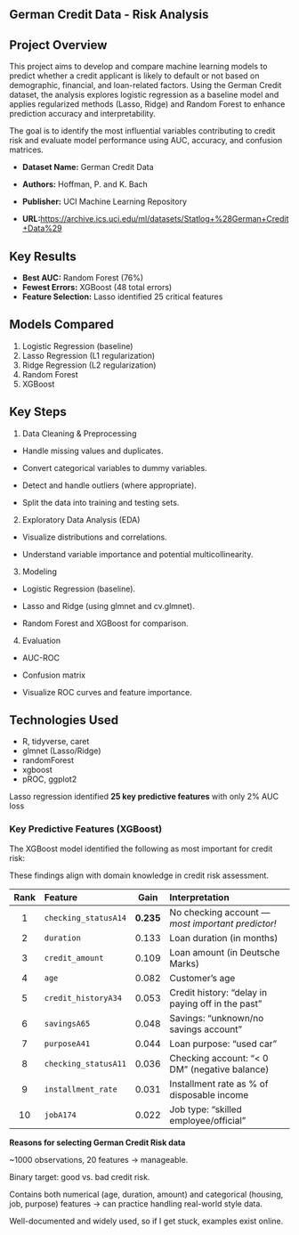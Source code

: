 ## **German Credit Data - Risk Analysis**


## Project Overview
This project aims to develop and compare machine learning models to predict whether a credit applicant is likely to default or not based on demographic, financial, and loan-related factors.
Using the German Credit dataset, the analysis explores logistic regression as a baseline model and applies regularized methods (Lasso, Ridge) and Random Forest to enhance prediction accuracy and interpretability.

The goal is to identify the most influential variables contributing to credit risk and evaluate model performance using AUC, accuracy, and confusion matrices.
- **Dataset Name:** German Credit Data

- **Authors:** Hoffman, P. and K. Bach

- **Publisher:** UCI Machine Learning Repository

- **URL:**<https://archive.ics.uci.edu/ml/datasets/Statlog+%28German+Credit+Data%29>


## Key Results
- **Best AUC:** Random Forest (76%)
- **Fewest Errors:** XGBoost (48 total errors)
- **Feature Selection:** Lasso identified 25 critical features

## Models Compared
1. Logistic Regression (baseline)
2. Lasso Regression (L1 regularization)
3. Ridge Regression (L2 regularization)
4. Random Forest
5. XGBoost

## Key Steps

1. Data Cleaning & Preprocessing

- Handle missing values and duplicates.

- Convert categorical variables to dummy variables.

- Detect and handle outliers (where appropriate).

- Split the data into training and testing sets.

2. Exploratory Data Analysis (EDA)

- Visualize distributions and correlations.

- Understand variable importance and potential multicollinearity.

3. Modeling

- Logistic Regression (baseline).

- Lasso and Ridge (using glmnet and cv.glmnet).

- Random Forest and XGBoost for comparison.

4. Evaluation

- AUC-ROC

- Confusion matrix

- Visualize ROC curves and feature importance.


## Technologies Used
- R, tidyverse, caret
- glmnet (Lasso/Ridge)
- randomForest
- xgboost
- pROC, ggplot2



Lasso regression identified **25 key predictive features** with only 2% AUC loss


### Key Predictive Features (XGBoost)

The XGBoost model identified the following as most important for credit risk:

These findings align with domain knowledge in credit risk assessment.

| Rank | Feature              |    Gain   | Interpretation                                    |
| :--: | :------------------- | :-------: | :------------------------------------------------ |
|   1  | `checking_statusA14` | **0.235** | No checking account — *most important predictor!* |
|   2  | `duration`           |   0.133   | Loan duration (in months)                         |
|   3  | `credit_amount`      |   0.109   | Loan amount (in Deutsche Marks)                   |
|   4  | `age`                |   0.082   | Customer’s age                                    |
|   5  | `credit_historyA34`  |   0.053   | Credit history: “delay in paying off in the past” |
|   6  | `savingsA65`         |   0.048   | Savings: “unknown/no savings account”             |
|   7  | `purposeA41`         |   0.044   | Loan purpose: “used car”                          |
|   8  | `checking_statusA11` |   0.036   | Checking account: “< 0 DM” (negative balance)     |
|   9  | `installment_rate`   |   0.031   | Installment rate as % of disposable income        |
|  10  | `jobA174`            |   0.022   | Job type: “skilled employee/official”             |







**Reasons for selecting German Credit Risk data**

~1000 observations, 20 features → manageable.

Binary target: good vs. bad credit risk.

Contains both numerical (age, duration, amount) and categorical (housing, job, purpose) features → can practice handling real-world style data.

Well-documented and widely used, so if I get stuck, examples exist online.
